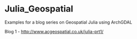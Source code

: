 # Julia_Geospatial
Examples for a blog series on Geospatial Julia using ArchGDAL

Blog 1 - http://www.acgeospatial.co.uk/julia-prt1/
